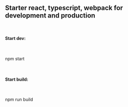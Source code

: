 <h2>Starter react, typescript, webpack for development and production</h2> <br />

<h4>Start dev:</h4><br />

<p>npm start</p><br />

<h4>Start build:</h4><br />

<p>npm run build</p><br />
